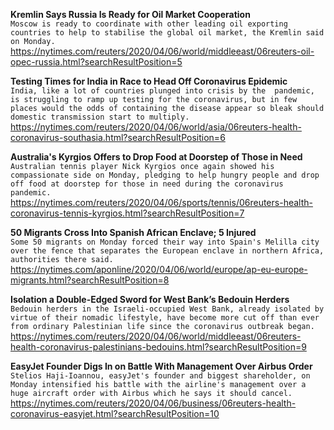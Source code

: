 **Kremlin Says Russia Is Ready for Oil Market Cooperation**\
`Moscow is ready to coordinate with other leading oil exporting countries to help to stabilise the global oil market, the Kremlin said on Monday.`\
https://nytimes.com/reuters/2020/04/06/world/middleeast/06reuters-oil-opec-russia.html?searchResultPosition=5

**Testing Times for India in Race to Head Off Coronavirus Epidemic**\
`India, like a lot of countries plunged into crisis by the  pandemic, is struggling to ramp up testing for the coronavirus, but in few places would the odds of containing the disease appear so bleak should domestic transmission start to multiply.`\
https://nytimes.com/reuters/2020/04/06/world/asia/06reuters-health-coronavirus-southasia.html?searchResultPosition=6

**Australia's Kyrgios Offers to Drop Food at Doorstep of Those in Need**\
`Australian tennis player Nick Kyrgios once again showed his compassionate side on Monday, pledging to help hungry people and drop off food at doorstep for those in need during the coronavirus pandemic.`\
https://nytimes.com/reuters/2020/04/06/sports/tennis/06reuters-health-coronavirus-tennis-kyrgios.html?searchResultPosition=7

**50 Migrants Cross Into Spanish African Enclave; 5 Injured**\
`Some 50 migrants on Monday forced their way into Spain's Melilla city over the fence that separates the European enclave in northern Africa, authorities there said.`\
https://nytimes.com/aponline/2020/04/06/world/europe/ap-eu-europe-migrants.html?searchResultPosition=8

**Isolation a Double-Edged Sword for West Bank’s Bedouin Herders**\
`Bedouin herders in the Israeli-occupied West Bank, already isolated by virtue of their nomadic lifestyle, have become more cut off than ever from ordinary Palestinian life since the coronavirus outbreak began.`\
https://nytimes.com/reuters/2020/04/06/world/middleeast/06reuters-health-coronavirus-palestinians-bedouins.html?searchResultPosition=9

**EasyJet Founder Digs In on Battle With Management Over Airbus Order**\
`Stelios Haji-Ioannou, easyJet's founder and biggest shareholder, on Monday intensified his battle with the airline's management over a huge aircraft order with Airbus which he says it should cancel.  `\
https://nytimes.com/reuters/2020/04/06/business/06reuters-health-coronavirus-easyjet.html?searchResultPosition=10

